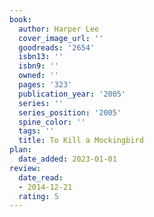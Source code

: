 ```yaml
---
book:
  author: Harper Lee
  cover_image_url: ''
  goodreads: '2654'
  isbn13: ''
  isbn9: ''
  owned: ''
  pages: '323'
  publication_year: '2005'
  series: ''
  series_position: '2005'
  spine_color: ''
  tags: ''
  title: To Kill a Mockingbird
plan:
  date_added: 2023-01-01
review:
  date_read:
  - 2014-12-21
  rating: 5
---
```

